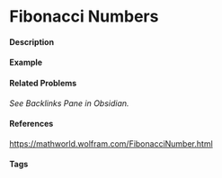 # Fibonacci Numbers
#### Description
#### Example
#### Related Problems
*See Backlinks Pane in Obsidian.*
#### References
https://mathworld.wolfram.com/FibonacciNumber.html
####  Tags